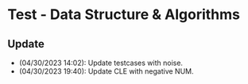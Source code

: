 # Test - Data Structure & Algorithms

## Update
- (04/30/2023 14:02): Update testcases with noise.
- (04/30/2023 19:40): Update CLE with negative NUM.